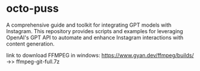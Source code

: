 # octo-puss
A comprehensive guide and toolkit for integrating GPT models with Instagram. This repository provides scripts and examples for leveraging OpenAI's GPT API to automate and enhance Instagram interactions  with content generation.

link to download FFMPEG in windows: https://www.gyan.dev/ffmpeg/builds/ ->> 
ffmpeg-git-full.7z